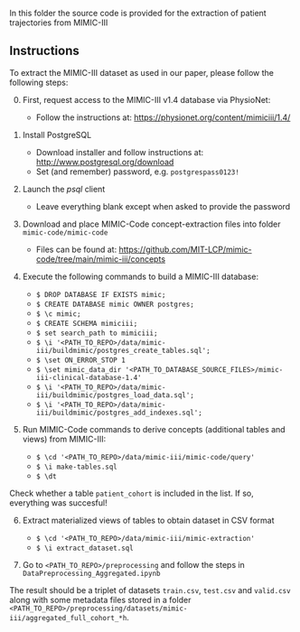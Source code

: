 In this folder the source code is provided for the extraction of patient trajectories from MIMIC-III

## Instructions
To extract the MIMIC-III dataset as used in our paper, please follow the following steps:

0. First, request access to the MIMIC-III v1.4 database via PhysioNet: 
    - Follow the instructions at: https://physionet.org/content/mimiciii/1.4/

1. Install PostgreSQL 
    -  Download installer and follow instructions at: http://www.postgresql.org/download
    -  Set (and remember) password, e.g. `postgrespass0123!`

2. Launch the *psql* client
    - Leave everything blank except when asked to provide the password
    
3. Download and place MIMIC-Code concept-extraction files into folder `mimic-code/mimic-code`
    - Files can be found at: https://github.com/MIT-LCP/mimic-code/tree/main/mimic-iii/concepts

4. Execute the following commands to build a MIMIC-III database:
   - `$ DROP DATABASE IF EXISTS mimic;`
   - `$ CREATE DATABASE mimic OWNER postgres;`
   - `$ \c mimic;`
   - `$ CREATE SCHEMA mimiciii;`
   - `$ set search_path to mimiciii;`
   - `$ \i '<PATH_TO_REPO>/data/mimic-iii/buildmimic/postgres_create_tables.sql';`
   - `$ \set ON_ERROR_STOP 1`
   - `$ \set mimic_data_dir '<PATH_TO_DATABASE_SOURCE_FILES>/mimic-iii-clinical-database-1.4'`
   - `$ \i '<PATH_TO_REPO>/data/mimic-iii/buildmimic/postgres_load_data.sql';`
   - `$ \i '<PATH_TO_REPO>/data/mimic-iii/buildmimic/postgres_add_indexes.sql';`

5. Run MIMIC-Code commands to derive concepts (additional tables and views) from MIMIC-III:
   - `$ \cd '<PATH_TO_REPO>/data/mimic-iii/mimic-code/query'`
   - `$ \i make-tables.sql`
   - `$ \dt`

Check whether a table `patient_cohort` is included in the list. If so, everything was succesful!

6. Extract materialized views of tables to obtain dataset in CSV format
   - `$ \cd '<PATH_TO_REPO>/data/mimic-iii/mimic-extraction'`
   - `$ \i extract_dataset.sql`
   
7. Go to `<PATH_TO_REPO>/preprocessing` and follow the steps in `DataPreprocessing_Aggregated.ipynb`

The result should be a triplet of datasets `train.csv`, `test.csv` and `valid.csv` along with some metadata files stored in a folder `<PATH_TO_REPO>/preprocessing/datasets/mimic-iii/aggregated_full_cohort_*h`.
    
    
